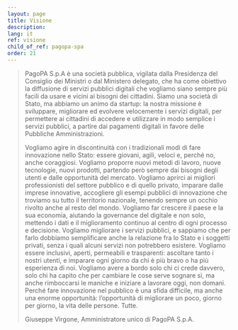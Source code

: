 ```yaml
---
layout: page
title: Visione
description: 
lang: it
ref: visione
child_of_ref: pagopa-spa
order: 21
---
```


<blockquote class="blockquote small rounded p-4 lightgrey-bg-c1">
PagoPA S.p.A è una società pubblica, vigilata dalla Presidenza del Consiglio dei Ministri o dal Ministero delegato, che ha come obiettivo la diffusione di servizi pubblici digitali che vogliamo siano sempre più facili da usare e vicini ai bisogni dei cittadini.
Siamo una società di Stato, ma abbiamo un animo da startup: la nostra missione è sviluppare, migliorare ed evolvere velocemente i servizi digitali, per permettere ai cittadini di accedere e utilizzare in modo semplice i servizi pubblici, a partire dai pagamenti digitali in favore delle Pubbliche Amministrazioni. 

Vogliamo agire in discontinuità con i tradizionali modi di fare innovazione nello Stato: essere giovani, agili, veloci e, perché no, anche coraggiosi. 
Vogliamo proporre nuovi metodi di lavoro, nuove tecnologie, nuovi prodotti, partendo però sempre dai bisogni degli utenti e dalle opportunità del mercato.
Vogliamo aprirci ai migliori professionisti del settore pubblico e di quello privato, imparare dalle imprese innovative, accogliere gli esempi pubblici di innovazione che troviamo su tutto il territorio nazionale, tenendo sempre un occhio rivolto anche al resto del mondo.
Vogliamo far crescere il paese e la sua economia, aiutando la governance del digitale e non solo, mettendo i dati e il miglioramento continuo al centro di ogni processo e decisione.
Vogliamo migliorare i servizi pubblici, e sappiamo che per farlo dobbiamo semplificare anche la relazione fra lo Stato e i soggetti privati, senza i quali alcuni servizi non potrebbero esistere.
Vogliamo essere inclusivi, aperti, permeabili e trasparenti: ascoltare tanto i nostri utenti, e imparare ogni giorno da chi è più bravo o ha più esperienza di noi. 
Vogliamo avere a bordo solo chi ci crede davvero, solo chi ha capito che per cambiare le cose serve sognare sì, ma anche rimboccarsi le maniche e iniziare a lavorare oggi, non domani. 
Perché fare innovazione nel pubblico è una sfida difficile, ma anche una enorme opportunità: l’opportunità di migliorare un poco, giorno per giorno, la vita delle persone. Tutte.
<footer class="blockquote-footer p-2">Giuseppe Virgone, Amministratore unico di PagoPA S.p.A.</footer>
</blockquote>
